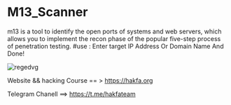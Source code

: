 # M13_Scanner
m13 is a tool to identify the open ports of systems and web servers, which allows you to implement the recon phase of the popular five-step process of penetration testing.
#use : Enter target IP Address Or Domain Name And Done!

![regedvg](https://github.com/user-attachments/assets/b72f0772-8899-43f7-8113-6ad34fc4fa17)

Website && hacking Course == > https://hakfa.org

Telegram Chanell ==> https://t.me/hakfateam
